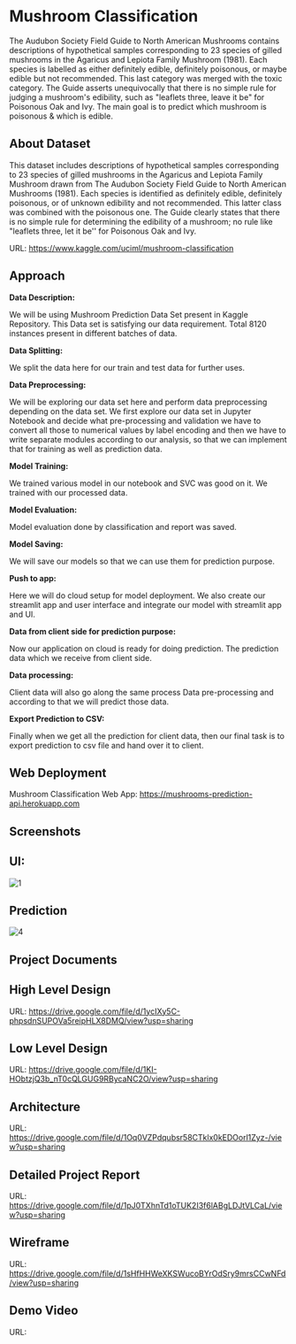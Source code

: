 # Mushroom Classification
The Audubon Society Field Guide to North American Mushrooms contains descriptions of hypothetical samples corresponding to 23 species of gilled mushrooms in the Agaricus and Lepiota Family Mushroom (1981). Each species is labelled as either definitely edible, definitely poisonous, or maybe edible but not recommended. This last category was merged with the toxic category. The Guide asserts unequivocally that there is no simple rule for judging a mushroom's edibility, such as "leaflets three, leave it be" for Poisonous Oak and Ivy. The main goal is to predict which mushroom is poisonous & which is edible.

## About Dataset
This dataset includes descriptions of hypothetical samples corresponding to 23 species of gilled mushrooms in the Agaricus and Lepiota Family Mushroom drawn from The Audubon Society Field Guide to North American Mushrooms (1981). Each species is identified as definitely edible, definitely poisonous, or of unknown edibility and not recommended. This latter class was combined with the poisonous one. The Guide clearly states that there is no simple rule for determining the edibility of a mushroom; no rule like "leaflets three, let it be'' for Poisonous Oak and Ivy.

URL: https://www.kaggle.com/uciml/mushroom-classification

## Approach
**Data Description:**

We will be using Mushroom Prediction Data Set present in Kaggle  Repository. This Data set is satisfying our data requirement. Total 8120 instances present in different batches of data. 

**Data Splitting:**

We split the data here for our train and test data for further uses.

**Data Preprocessing:**

We will be exploring our data set here and perform data preprocessing depending on the data set. We first explore our data set in Jupyter Notebook and decide what pre-processing and validation we have to convert all those to numerical values by label encoding and then we have to write separate modules according to our analysis, so that we can implement that for training as well as prediction data.
	
**Model Training:**

We trained various model in our notebook and SVC was good on it. We trained with our processed data.

**Model Evaluation:**

Model evaluation done by classification and report was saved.

**Model Saving:**

We will save our models so that we can use them for prediction purpose. 

**Push to app:**

Here we will do cloud setup for model deployment. We also create our streamlit app and user interface and integrate our model with streamlit app and UI.

**Data from client side for prediction purpose:**

Now our application on cloud is ready for doing prediction. The prediction data which we receive from client side. 

**Data processing:**

Client data will also go along the same process Data pre-processing and according to that we will predict those data.

**Export Prediction to CSV:**

Finally when we get all the prediction for client data, then our final task is to export prediction to csv file and hand over it to client. 

## Web Deployment
Mushroom Classification Web App: https://mushrooms-prediction-api.herokuapp.com

## Screenshots
## UI:
![1](https://user-images.githubusercontent.com/92749977/155966428-2f76d818-175b-46c4-8076-4e86e0ac0499.jpg)

## Prediction
![4](https://user-images.githubusercontent.com/92749977/155973037-35997ceb-6d15-47e4-99cc-9437bd7e03e5.jpg)

## Project Documents

## High Level Design 

URL: https://drive.google.com/file/d/1ycIXy5C-phpsdnSUPOVa5reipHLX8DMQ/view?usp=sharing

## Low Level Design

URL: https://drive.google.com/file/d/1KI-HObtzjQ3b_nT0cQLGUG9RBycaNC2O/view?usp=sharing

## Architecture

URL: https://drive.google.com/file/d/1Oq0VZPdqubsr58CTklx0kEDOorl1Zyz-/view?usp=sharing

## Detailed Project Report

URL: https://drive.google.com/file/d/1pJ0TXhnTd1oTUK2I3f6lABgLDJtVLCaL/view?usp=sharing

## Wireframe

URL: https://drive.google.com/file/d/1sHfHHWeXKSWucoBYrOdSry9mrsCCwNFd/view?usp=sharing

## Demo Video

URL:

